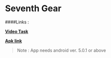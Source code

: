 # Seventh Gear

####Links :

**[Video Task](https://www.facebook.com/pknameer/videos/1312732138771939/)**

**[Apk link](https://drive.google.com/open?id=0B2DshznpGIQTb3pGdTdCMkhHRHM)**
>Note : App needs android ver. 5.0.1 or above

